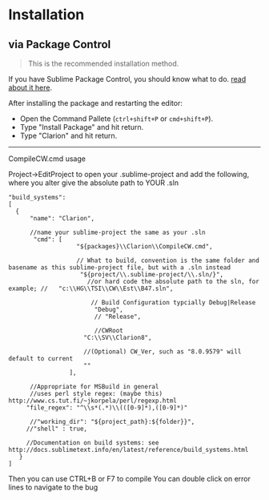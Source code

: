 # Installation

## via Package Control

> This is the recommended installation method.

If you have Sublime Package Control, you should know what to do. [read about it here](http://wbond.net/sublime_packages/package_control).

After installing the package and restarting the editor:

* Open the Command Pallete (`ctrl+shift+P` or `cmd+shift+P`).
* Type "Install Package" and hit return.
* Type "Clarion" and hit return.

------------------------
CompileCW.cmd usage

Project->EditProject to open your  <projName>.sublime-project
and add the following, where you alter give the absolute path to YOUR .sln

	"build_systems":
	[
	  {
	      "name": "Clarion",

	      //name your sublime-project the same as your .sln
	       "cmd": [
	       			   "${packages}\\Clarion\\CompileCW.cmd",

	       			   // What to build, convention is the same folder and basename as this sublime-project file, but with a .sln instead
			            "${project/\\.sublime-project/\\.sln/}",
					      //or hard code the absolute path to the sln, for example; //   "c:\\HG\\TSI\\CW\\Est\\B47.sln",

					       // Build Configuration typcially Debug|Release
				 			"Debug",
							// "Release",

							//CWRoot
				         "C:\\SV\\Clarion8",

				         //(Optional) CW_Ver, such as "8.0.9579" will default to current
				         ""
			         ],

	      //Appropriate for MSBuild in general
	      //uses perl style regex: (maybe this) http://www.cs.tut.fi/~jkorpela/perl/regexp.html
         "file_regex": "^\\s*(.*)\\(([0-9]*),([0-9]*)"

	      //"working_dir": "${project_path}:${folder}}",
         //"shell" : true,

         //Documentation on build systems: see http://docs.sublimetext.info/en/latest/reference/build_systems.html
	   }
	]

Then you can use CTRL+B or F7 to compile
You can double click on error lines to navigate to the bug
